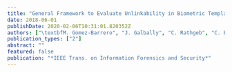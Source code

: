 ```yaml
---
title: "General Framework to Evaluate Unlinkability in Biometric Template Protection Systems"
date: 2018-06-01
publishDate: 2020-02-06T10:31:01.820352Z
authors: ["\textbfM. Gomez-Barrero", "J. Galbally", "C. Rathgeb", "C. Busch"]
publication_types: ["2"]
abstract: ""
featured: false
publication: "*IEEE Trans. on Information Forensics and Security*"
---
```


